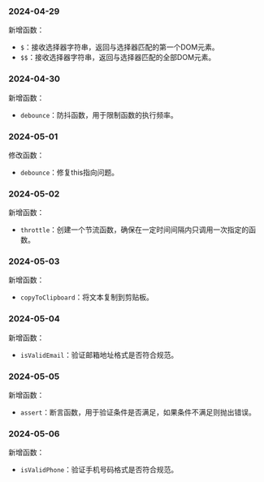 ### 2024-04-29

新增函数：
- `$`：接收选择器字符串，返回与选择器匹配的第一个DOM元素。
- `$$`：接收选择器字符串，返回与选择器匹配的全部DOM元素。

### 2024-04-30

新增函数：
- `debounce`：防抖函数，用于限制函数的执行频率。

### 2024-05-01

修改函数：
- `debounce`：修复this指向问题。

### 2024-05-02

新增函数：
- `throttle`：创建一个节流函数，确保在一定时间间隔内只调用一次指定的函数。

### 2024-05-03

新增函数：
- `copyToClipboard`：将文本复制到剪贴板。

### 2024-05-04

新增函数：
- `isValidEmail`：验证邮箱地址格式是否符合规范。

### 2024-05-05

新增函数：
- `assert`：断言函数，用于验证条件是否满足，如果条件不满足则抛出错误。

### 2024-05-06

新增函数：
- `isValidPhone`：验证手机号码格式是否符合规范。
